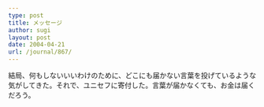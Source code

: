 ```yaml
---
type: post
title: メッセージ
author: sugi
layout: post
date: 2004-04-21
url: /journal/867/
---
```

結局、何もしないいいわけのために、どこにも届かない言葉を投げているような気がしてきた。それで、ユニセフに寄付した。言葉が届かなくても、お金は届くだろう。